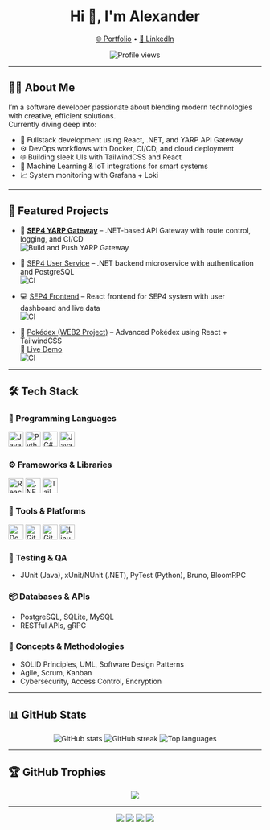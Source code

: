 <h1 align="center">Hi 👋, I'm Alexander</h1>
<p align="center">
  <a href="https://alexanderjannikdj.vercel.app/">🌐 Portfolio</a> • 
  <a href="https://www.linkedin.com/in/alexanderjannikdj/">💼 LinkedIn</a>
</p>
<p align="center">
  <img src="https://komarev.com/ghpvc/?username=notnebu&label=Profile%20views&color=0e75b6&style=flat" alt="Profile views" />
</p>

---

## 👨‍💻 About Me

I’m a software developer passionate about blending modern technologies with creative, efficient solutions.  
Currently diving deep into:

- 🌱 Fullstack development using React, .NET, and YARP API Gateway  
- ⚙️ DevOps workflows with Docker, CI/CD, and cloud deployment  
- 🌐 Building sleek UIs with TailwindCSS and React  
- 🧠 Machine Learning & IoT integrations for smart systems  
- 📈 System monitoring with Grafana + Loki

---

## 🚀 Featured Projects

- 🔁 [**SEP4 YARP Gateway**](https://github.com/NotNebu/SEP4_Yarp_Gateway) – .NET-based API Gateway with route control, logging, and CI/CD  
  ![Build and Push YARP Gateway](https://github.com/NotNebu/SEP4_Yarp_Gateway/actions/workflows/deploy.yml/badge.svg)

- 🧍 [SEP4 User Service](https://github.com/NotNebu/SEP4_User_Service) – .NET backend microservice with authentication and PostgreSQL  
  ![CI](https://github.com/NotNebu/SEP4_User_Service/actions/workflows/docker.yml/badge.svg)

- 💻 [SEP4 Frontend](https://github.com/NotNebu/SEP4_Frontend) – React frontend for SEP4 system with user dashboard and live data  
  ![CI](https://github.com/NotNebu/SEP4_Frontend/actions/workflows/docker.yml/badge.svg)

- 🧩 [Pokédex (WEB2 Project)](https://github.com/NotNebu/WEB2_Pokedex) – Advanced Pokédex using React + TailwindCSS  
  🔗 [Live Demo](https://web2-pokedex.vercel.app/)  
  ![CI](https://github.com/NotNebu/WEB2_Pokedex/actions/workflows/node.js.yml/badge.svg)

---

## 🛠️ Tech Stack

### 🧠 Programming Languages
<p>
  <img src="https://cdn.jsdelivr.net/gh/devicons/devicon/icons/java/java-original.svg" height="30" alt="Java"/>
  <img src="https://cdn.jsdelivr.net/gh/devicons/devicon/icons/python/python-original.svg" height="30" alt="Python"/>
  <img src="https://cdn.jsdelivr.net/gh/devicons/devicon/icons/csharp/csharp-original.svg" height="30" alt="C#"/>
  <img src="https://cdn.jsdelivr.net/gh/devicons/devicon/icons/javascript/javascript-original.svg" height="30" alt="JavaScript"/>
</p>

### ⚙️ Frameworks & Libraries
<p>
  <img src="https://cdn.jsdelivr.net/gh/devicons/devicon/icons/react/react-original.svg" height="30" alt="React"/>
  <img src="https://cdn.jsdelivr.net/gh/devicons/devicon/icons/dot-net/dot-net-original-wordmark.svg" height="30" alt=".NET"/>
  <img src="https://cdn.jsdelivr.net/gh/devicons/devicon/icons/tailwindcss/tailwindcss-plain.svg" height="30" alt="TailwindCSS"/>
</p>

### 🧰 Tools & Platforms
<p>
  <img src="https://cdn.jsdelivr.net/gh/devicons/devicon/icons/docker/docker-original.svg" height="30" alt="Docker"/>
  <img src="https://cdn.jsdelivr.net/gh/devicons/devicon/icons/git/git-original.svg" height="30" alt="Git"/>
  <img src="https://cdn.jsdelivr.net/gh/devicons/devicon/icons/github/github-original.svg" height="30" alt="GitHub"/>
  <img src="https://cdn.jsdelivr.net/gh/devicons/devicon/icons/linux/linux-original.svg" height="30" alt="Linux"/>
</p>

### 🧪 Testing & QA
- JUnit (Java), xUnit/NUnit (.NET), PyTest (Python), Bruno, BloomRPC

### 📦 Databases & APIs
- PostgreSQL, SQLite, MySQL  
- RESTful APIs, gRPC

### 🧠 Concepts & Methodologies
- SOLID Principles, UML, Software Design Patterns  
- Agile, Scrum, Kanban  
- Cybersecurity, Access Control, Encryption

---

## 📊 GitHub Stats

<p align="center">
  <img src="https://github-readme-stats.vercel.app/api?username=notnebu&show_icons=true&theme=github_dark" alt="GitHub stats"/>
  <img src="https://github-readme-streak-stats.herokuapp.com/?user=notnebu&theme=github-dark-blue" alt="GitHub streak"/>
  <img src="https://github-readme-stats.vercel.app/api/top-langs?username=notnebu&layout=compact&theme=github_dark" alt="Top languages"/>
</p>

---

## 🏆 GitHub Trophies

<p align="center">
  <img src="https://github-profile-trophy.vercel.app/?username=notnebu&theme=onedark&no-bg=true" />
</p>

---

<p align="center">
  <img src="https://img.shields.io/badge/C%23-Expert-blue?style=for-the-badge&logo=csharp">
  <img src="https://img.shields.io/badge/Java-Intermediate-orange?style=for-the-badge&logo=java">
  <img src="https://img.shields.io/github/followers/notnebu?label=Followers&style=for-the-badge">
  <img src="https://img.shields.io/github/stars/notnebu?label=Stars&style=for-the-badge">
</p>
